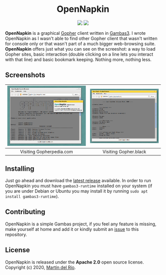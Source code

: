 <h1 align="center">OpenNapkin</h1>
<p align="center">
  <img src="https://img.shields.io/badge/Version-1.0.0%20%22El%20Palmar%22-Blue">
  <img src="https://img.shields.io/badge/License-Apache 2.0-Gold">
</p>

**OpenNapkin** is a graphical [Gopher](https://en.wikipedia.org/wiki/Gopher_(protocol)) client written in 
[Gambas3](http://gambas.sourceforge.net/en/main.html). I wrote OpenNapkin as I wasn't able to find other
Gopher client that wasn't written for console only or that wasn't part of a much bigger web-browsing suite.
**OpenNapkin** offers just what you can see on the screeshot: a way to load Gopher sites, basic interaction
(double clicking on a line lets you interact with that line) and basic bookmark keeping. Nothing more,
nothing less.

## Screenshots

|![Screenshot](images/screenshot.png)|![Screenshot](images/screenshot2.png)|
|:-:|:-:|
| Visiting Gopherpedia.com | Visiting Gopher.black |

## Installing

Just go ahead and download the [latest release](https://github.com/Lartu/OpenNapkin/releases) available.
In order to run OpenNapkin you must have `gambas3-runtime` installed on your system (if you are under
Debian or Ubuntu you may install it by running `sudo apt install gambas3-runtime`).

## Contributing

OpenNapkin is a simple Gambas project, if you feel any feature is missing, make yourself at home and add it
or kindly submit an [issue](https://github.com/Lartu/OpenNapkin/issues) to this repository.

## License

OpenNapkin is released under the **Apache 2.0** open source license. Copyright (c) 2020,
[Martín del Río](www.lartu.net).
